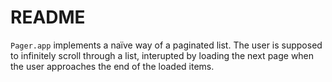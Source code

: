 # README

`Pager.app` implements a naïve way of a paginated list. The user is supposed to infinitely 
scroll through a list, interupted by loading the next page when the user approaches the end 
of the loaded items.
